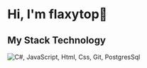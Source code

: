 <h1 align="centre">Hi, I'm flaxytop👋</h1>


<h2>My Stack Technology</h2>
<img src="https://skillicons.dev/icons?i=cs,js,html,css,vue,git,postgres" alt="C#, JavaScript, Html, Css, Git, PostgresSql">